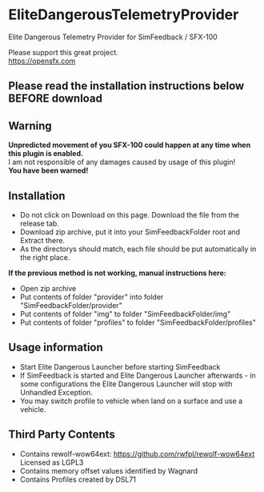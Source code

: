# EliteDangerousTelemetryProvider
Elite Dangerous Telemetry Provider for SimFeedback / SFX-100  

Please support this great project.  
https://opensfx.com

## Please read the installation instructions below BEFORE download 

## Warning  
**Unpredicted movement of you SFX-100 could happen at any time when this plugin is enabled.**  
I am not responsible of any damages caused by usage of this plugin!  
**You have been warned!**  

## Installation
- Do not click on Download on this page. Download the file from the release tab.
- Download zip archive, put it into your SimFeedbackFolder root and Extract there.  
- As the directorys should match, each file should be put automatically in the right place.  
  
**If the previous method is not working, manual instructions here:**     
- Open zip archive
- Put contents of folder "provider" into folder "SimFeedbackFolder/provider"  
- Put contents of folder "img" to folder "SimFeedbackFolder/img"  
- Put contents of folder "profiles" to folder "SimFeedbackFolder/profiles"  

## Usage information
- Start Elite Dangerous Launcher before starting SimFeedback  
- If SimFeedback is started and Elite Dangerous Launcher afterwards - in some configurations the Elite Dangerous Launcher will stop with Unhandled Exception.  
- You may switch profile to vehicle when land on a surface and use a vehicle.  

## Third Party Contents
- Contains rewolf-wow64ext: https://github.com/rwfpl/rewolf-wow64ext Licensed as LGPL3  
- Contains memory offset values identified by Wagnard  
- Contains Profiles created by DSL71
